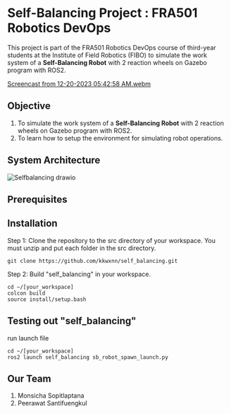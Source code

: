# Self-Balancing Project : FRA501 Robotics DevOps
This project is part of the FRA501 Robotics DevOps course of third-year students at the Institute of Field Robotics (FIBO) to simulate the work system of a **Self-Balancing Robot** with 2 reaction wheels on Gazebo program with ROS2. 

[Screencast from 12-20-2023 05:42:58 AM.webm](https://github.com/kkwxnn/self_balancing/assets/122891621/9ce6314e-1718-485a-aff3-34d2ca084544)




## **Objective**
1) To simulate the work system of a **Self-Balancing Robot** with 2 reaction wheels on Gazebo program with ROS2.
2) To learn how to setup the environment for simulating robot operations.

## **System Architecture**

![Selfbalancing drawio](https://github.com/kkwxnn/self_balancing/assets/122891621/b128a024-22c6-4862-95db-3fa5b95201be)


## **Prerequisites**


## **Installation**
Step 1: Clone the repository to the src directory of your workspace. You must unzip and put each folder in the src directory. 
```
git clone https://github.com/kkwxnn/self_balancing.git
```


Step 2: Build "self_balancing" in your workspace.
```
cd ~/[your_workspace]
colcon build 
source install/setup.bash
```

## **Testing out "self_balancing"**
run launch file

```
cd ~/[your_workspace]
ros2 launch self_balancing sb_robot_spawn_launch.py
```

## **Our Team**
1) Monsicha Sopitlaptana
2) Peerawat Santifuengkul

